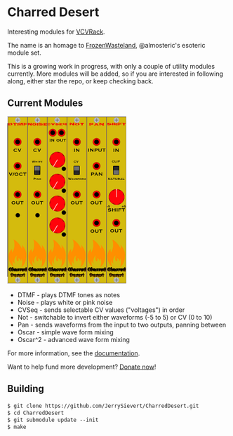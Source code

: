 # Charred Desert

Interesting modules for [VCVRack](https://github.com/vcvrack/rack).

The name is an homage to [FrozenWasteland](https://github.com/almosteric/FrozenWasteland),
@almosteric's esoteric module set.

This is a growing work in progress, with only a couple of utility modules currently.
More modules will be added, so if you are interested in following along, either
star the repo, or keep checking back.

## Current Modules

![Modules](docs/images/all.png)

* DTMF - plays DTMF tones as notes
* Noise - plays white or pink noise
* CVSeq - sends selectable CV values ("voltages") in order
* Not - switchable to invert either waveforms (-5 to 5) or CV (0 to 10)
* Pan - sends waveforms from the input to two outputs, panning between
* Oscar - simple wave form mixing
* Oscar^2 - advanced wave form mixing

For more information, see the [documentation](docs/README.md).

Want to help fund more development?  [Donate now](https://paypal.me/JerrySievert)!

## Building

```
$ git clone https://github.com/JerrySievert/CharredDesert.git
$ cd CharredDesert
$ git submodule update --init
$ make
```
